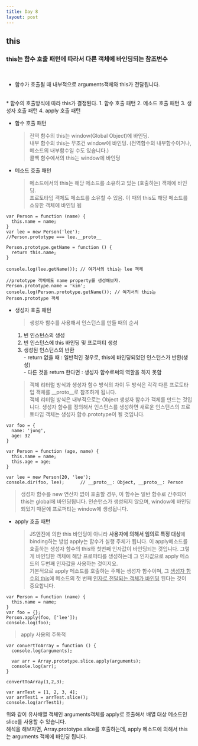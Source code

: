 ```yaml
---
title: Day 8
layout: post
---
```


## this

### this는 함수 호출 패턴에 따라서 다른 객체에 바인딩되는 참조변수
<br>

* 함수가 호출될 때 내부적으로 arguments객체와 this가 전달됩니다.

<br>
* 함수의 호출방식에 따라 this가 결정된다.
  1. 함수 호출 패턴
  2. 메소드 호출 패턴
  3. 생성자 호출 패턴
  4. apply 호출 패턴

* 함수 호출 패턴
  >전역 함수의 this는 window(Global Object)에 바인딩.<br>
  >내부 함수의 this는 무조건 window에 바인딩. (전역함수의 내부함수이거나, 메소드의 내부함수일 수도 있습니다.)<br>
  >콜백 함수에서의 this는 window에 바인딩<br>

* 메소드 호출 패턴
  >메소드에서의 this는 해당 메소드를 소유하고 있는 (호출하는) 객체에 바인딩.<br>
  >프로토타입 객체도 메소드를 소유할 수 있음. 이 때의 this도 해당 메소드를 소유한 객체에 바인딩 됨<br>

```
var Person = function (name) {
  this.name = name;
}
var lee = new Person('lee');
//Person.prototype === lee.__proto__

Person.prototype.getName = function () {
  return this.name;
}

console.log(lee.getName()); // 여기서의 this는 lee 객체

//prototype 객체에도 name property를 생성해보자.
Person.prototype.name = 'kim';
console.log(Person.prototype.getName()); // 여기서의 this는 Person.prototype 객체
```

* 생성자 호출 패턴
  > 생성자 함수를 사용해서 인스턴스를 만들 때의 순서
    1. 빈 인스턴스의 생성
    2. 빈 인스턴스에 this 바인딩 및 프로퍼티 생성
    3. 생성된 인스턴스의 반환 <br>
      - return 없을 때 : 일반적인 경우로, this에 바인딩되었던 인스턴스가 반환(생성)<br>
      - 다른 것을 return 한다면 : 생성자 함수로써의 역할을 하지 못함<br>

  > 객체 리터럴 방식과 생성자 함수 방식의 차이
두 방식은 각각 다른 프로토타입 객체를 __proto__로 참조하게 됩니다. <br>
객체 리터럴 방식은 내부적으로는 Object 생성자 함수가 객체를 만드는 것입니다. 생성자 함수를 정의해서 인스턴스를 생성하면 새로운 인스턴스의 프로토타입 객체는 생성자 함수.prototype이 될 것입니다.

```
var foo = {
  name: 'jung',
  age: 32
}

var Person = function (age, name) {
  this.name = name;
  this.age = age;
}

var lee = new Person(20, 'lee');
console.dir(foo, lee);      // __proto__: Object, __proto__: Person

```
> 생성자 함수를 new 연산자 없이 호출할 경우, 이 함수는 일반 함수로 간주되어 this는 global에 바인딩됩니다. 인슨턴스가 생성되지 않으며, window에 바인딩 되었기 때문에 프로퍼티는 window에 생성됩니다.

* apply 호출 패턴
  >JS엔진에 의한 this 바인딩이 아니라 **사용자에 의해서 임의로 특정 대상**에 binding하는 방법
apply는 함수가 실행 주체가 됩니다. 이 apply메소드를 호출하는 생성자 함수의 this와 첫번째 인자값이 바인딩되는 것입니다. 그렇게 바인딩한 객체에 해당 프로퍼티를 생성하는데 그 인자값으로 apply 메소드의 두번째 인자값을 사용하는 것이지요. <br>
기본적으로 apply 메소드를 호출하는 주체는 생성자 함수이며, 그 <u>생성자 함수의 this</u>에 메소드의 첫 번째 <u>인자로 전달되는 객체가 바인딩</u> 된다는 것이 중요합니다.
```
var Person = function (name) {
  this.name = name;
}
var foo = {};
Person.apply(foo, ['lee']);
console.log(foo);
```
>apply 사용의 주목적

```
var convertToArray = function () {
  console.log(arguments);

  var arr = Array.prototype.slice.apply(arguments);
  console.log(arr);
}

convertToArray(1,2,3);

var arrTest = [1, 2, 3, 4];
var arrTest1 = arrTest.slice();
console.log(arrTest1);
```

위와 같이 유사배열 객체인 arguments객체를 apply로 호출해서 배열 대상 메소드인 slice를 사용할 수 있습니다.<br>
해석을 해보자면, Array.prototype.slice를 호출하는데, apply 메소드에 의해서 this는 arguments 객체에 바인딩 됩니다.